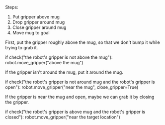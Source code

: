 

Steps:
1. Put gripper above mug
2. Drop gripper around mug
3. Close gripper around mug
4. Move mug to goal

First, put the gripper roughly above the mug, so that we don't bump it while trying to grab it.

if check("the robot's gripper is not above the mug"):
    robot.move_gripper("above the mug")

If the gripper isn't around the mug, put it around the mug.

if check("the robot's gripper is not around mug and the robot's gripper is open"):
    robot.move_gripper("near the mug", close_gripper=True)

If the gripper is near the mug and open, maybe we can grab it by closing the gripper.

if check("the robot's gripper is above mug and the robot's gripper is closed"):
    robot.move_gripper("near the target location")